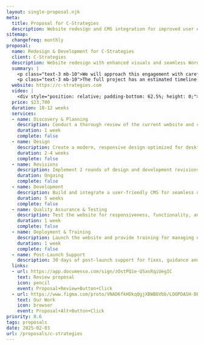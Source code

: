 ```yaml
---
layout: single-proposal.njk
meta:
  title: Proposal for C-Strategies
  description: Website redesign and CMS integration for improved user experience.
sitemap:
  changefreq: monthly
proposal:
  name: Redesign & Development for C-Strategies
  client: C-Strategies
  description: Website redesign with enhanced visuals and seamless WordPress CMS integration for a elevated user experience and increased search rank.
  summary: |
    <p class="text-3 mb-10">We will approach this engagement with careful consideration and thoughtful execution, ensuring that every phase of the process is handled with precision and purpose. By following a structured timeline with clearly defined milestones, we will ensure progress remains aligned with your vision. The investment for this work can be found in <a href="{{ proposal.links[0].url }}" target="_blank" class="link plausible-event-name=Proposal+Sign+Link+Click">your proposal</a>.</p>
    <p class="text-3 mb-10">The full project has an estimated timeline of 10-12 weeks to deliver an effective outcome. Please feel free to read more <a href="/about" target="_blank" class="link plausible-event-name=Proposal+About+Link+Click">about us</a> or refer to our <a href="/faq" target="_blank" class="link plausible-event-name=Proposal+FAQ+Link+Click">commonly asked questions</a>.</p>
  website: https://c-strategies.com
  video: |
    <div style="position: relative; padding-bottom: 62.5%; height: 0;"><iframe src="https://www.loom.com/embed/d6d6daa7847b4b819b96b5060a3459e3?sid=3345f2f2-f900-43f7-97c3-1ef869109e64" frameborder="0" webkitallowfullscreen mozallowfullscreen allowfullscreen style="position: absolute; top: 0; left: 0; width: 100%; height: 100%;"></iframe></div>
  price: $23,700
  duration: 10-12 weeks
  services:
  - name: Discovery & Planning
    description: Conduct a thorough review of the current website and create a plan for modernization.
    duration: 1 week
    complete: false
  - name: Design
    description: Create a modern, responsive design optimized for desktop and mobile.
    duration: 2-4 weeks
    complete: false
  - name: Revisions
    description: Implement 2 rounds of design and development revisions.
    duration: Ongoing
    complete: false
  - name: Development
    description: Build and integrate a user-friendly CMS for seamless updates.
    duration: 5 weeks
    complete: false
  - name: Quality Assurance & Testing
    description: Test the website for responsiveness, functionality, and cross-platform compatibility.
    duration: 1 week
    complete: false
  - name: Deployment & Training
    description: Launch the website and provide training for managing updates and maintenance.
    duration: 1 week
    complete: false
  - name: Post-Launch Support
    description: 30 days of post-launch support for fixes, guidance and sssistance with any necessary refinements.
  links: 
  - url: https://app.documenso.com/sign/zOstPQ1e-QSasRqiUegIC
    text: Review proposal
    icon: pencil
    event: Proposal+Review+Button+Click
  - url: https://www.figma.com/proto/VNAD6fkHDkqQgjXBWB8Vbb/LOOPDASH-DECK?node-id=1486-263&node-type=canvas&t=0nqwI2HNLFlplT1U-0&scaling=contain&content-scaling=fixed&page-id=1486%3A2
    text: Our Work
    icon: browser
    event: Proposal+Alt+Button+Click
priority: 0.6
tags: proposals
date: 2025-02-03
url: /proposals/c-strategies
---
```

